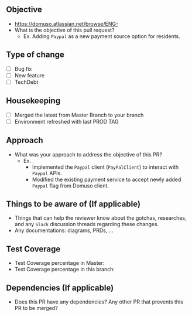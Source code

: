 ## Objective
- https://domuso.atlassian.net/browse/ENG-<number>
- What is the objective of this pull request?
  - Ex. Adding `Paypal` as a new payment source option for residents.

## Type of change
- [ ] Bug fix
- [ ] New feature
- [ ] TechDebt

## Housekeeping
- [ ] Merged the latest from Master Branch to your branch
- [ ] Environment refreshed with last PROD TAG

## Approach
- What was your approach to address the objective of this PR?
  - Ex.
    - Implemented the `Paypal` client (`PayPalClient`) to interact with `Paypal` APIs.
    - Modified the existing payment service to accept newly added `Paypal` flag from Domuso client.

## Things to be aware of (If applicable)
- Things that can help the reviewer know about the gotchas, researches, and any `Slack` discussion threads regarding these changes.
- Any documentations: diagrams, PRDs, ...

## Test Coverage
- Test Coverage percentage in Master:
- Test Coverage percentage in this branch:

## Dependencies (If applicable)
- Does this PR have any dependencies? Any other PR that prevents this PR to be merged?